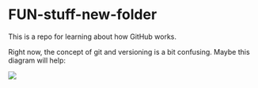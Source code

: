 # FUN-stuff-new-folder
This is a repo for learning about how GitHub works.

Right now, the concept of git and versioning is a bit confusing. Maybe this diagram will help:

![](https://wac-cdn.atlassian.com/dam/jcr:83323200-3c57-4c29-9b7e-e67e98745427/Branch-1.png?cdnVersion=962)
